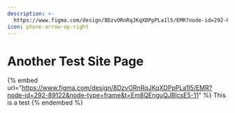 ```yaml
---
description: >-
  https://www.figma.com/design/8DzvORnRqJKqXDPpPLa1l5/EMR?node-id=292-89122&node-type=frame&t=Em8QEnguQJBlcsE5-11
icon: phone-arrow-up-right
---
```


# Another Test Site Page



{% embed url="https://www.figma.com/design/8DzvORnRqJKqXDPpPLa1l5/EMR?node-id=292-89122&node-type=frame&t=Em8QEnguQJBlcsE5-11" %}
This is a test
{% endembed %}